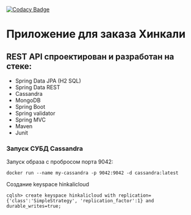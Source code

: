 [![Codacy Badge](https://app.codacy.com/project/badge/Grade/f2b671835fb845babc75e965cd7c06dd)](https://app.codacy.com/gh/AlekseiPetrovJ/hinkali-cloud/dashboard?utm_source=gh&utm_medium=referral&utm_content=&utm_campaign=Badge_grade)

# Приложение для заказа Хинкали

## REST API спроектирован и разработан на стеке:

-   Spring Data JPA (H2 SQL)
-   Spring Data REST
-   Cassandra
-   MongoDB
-   Spring Boot
-   Spring validator
-   Spring MVC
-   Maven
-   Junit

### Запуск СУБД Cassandra
Запуск образа с пробросом порта 9042:

`docker run --name my-cassandra -p 9042:9042 -d cassandra:latest`

Создание keyspace hinkalicloud

`cqlsh> create keyspace hinkalicloud with replication={'class':'SimpleStrategy', 'replication_factor':1} and durable_writes=true;`